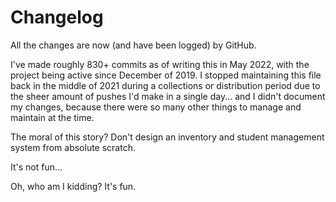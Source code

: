 # Changelog

All the changes are now (and have been logged) by GitHub.

I've made roughly 830+ commits as of writing this in May 2022, with the project being active since December of 2019. I stopped maintaining this file back in the middle of 2021 during a collections or distribution period due to the sheer amount of pushes I'd make in a single day... and I didn't document my changes, because there were so many other things to manage and maintain at the time.

The moral of this story? Don't design an inventory and student management system from absolute scratch.

It's not fun...

Oh, who am I kidding? It's fun.
